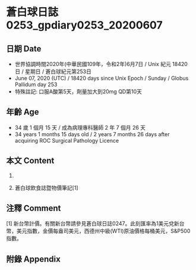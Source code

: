 [_metadata_:encoding]: - "utf-8"
[_metadata_:language]: - "zh-Hant-TW"
[_metadata_:fileformat]: - "markdown"
[_metadata_:MIME_type]: - "text/plain"
[_metadata_:markdown_version]: - "commonmark version 0.29"
[_metadata_:markdown_spec]: - "https://spec.commonmark.org/0.29/"

# 蒼白球日誌0253_gpdiary0253_20200607 #

## 日期 Date ##

* 世界協調時間2020年(中華民國109年，令和2年)6月7日 / Unix 紀元 18420 日 / 星期日 / 蒼白球紀元第253日
* June 07, 2020 (UTC) / 18420 days since Unix Epoch / Sunday / Globus Pallidum day 253
* 特殊註記: 口服A酸第5天，劑量加大到20mg QD第10天

## 年齡 Age ##

* 34 歲 1 個月 15 天 / 成為病理專科醫師 2 年 7 個月 26 天
* 34 years 1 months 15 days old / 2 years 7 months 26 days after acquiring ROC Surgical Pathology Licence

## 本文 Content ##

1. 

    
2. 蒼白球飲食誌暨物價筆記[1]

    

## 注釋 Comment ##

[1] 新台幣計價。有關新台幣請參見蒼白球日誌0247。此刻匯率為1美元兌新台幣，美元指數，金價每盎司美元，西德州中級(WTI)原油價格每桶美元，S&P500指數。



## 附錄 Appendix ##

